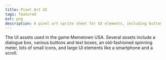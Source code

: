 ```yaml
---
title: Pixel Art UI
tags: featured
ext: png
description: A pixel art sprite sheet for UI elements, including buttons, text boxes, dialog boxes, icons, etc.
---
```

The UI assets used in the game Memetown USA. Several assets include a dialogue box, various buttons and text boxes, an old-fashioned spinning meter, lots of small icons, and large UI elements like a smartphone and a scroll.